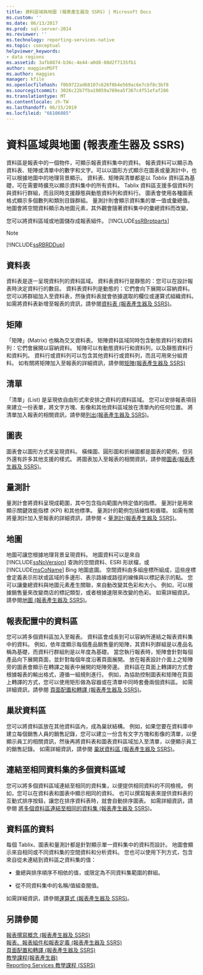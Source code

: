 ```yaml
---
title: 資料區域與地圖 (報表產生器及 SSRS) | Microsoft Docs
ms.custom: ''
ms.date: 06/13/2017
ms.prod: sql-server-2014
ms.reviewer: ''
ms.technology: reporting-services-native
ms.topic: conceptual
helpviewer_keywords:
- data regions
ms.assetid: 3afb8874-b36c-4e44-a0d8-80d2f7135fb1
author: maggiesMSFT
ms.author: maggies
manager: kfile
ms.openlocfilehash: f0b9722ad68107c626f0b4e569ac6e7cbf8c3bf8
ms.sourcegitcommit: 3026c22b7fba19059a769ea5f367c4f51efaf286
ms.translationtype: MT
ms.contentlocale: zh-TW
ms.lasthandoff: 06/15/2019
ms.locfileid: "66106085"
---
```

# <a name="data-regions-and-maps-report-builder-and-ssrs"></a>資料區域與地圖 (報表產生器及 SSRS)
  資料區是報表中的一個物件，可顯示報表資料集中的資料。 報表資料可以顯示為資料表、矩陣或清單中的數字和文字。可以以圖形方式顯示在圖表或量測計中，也可以根據地圖中的地理背景顯示。 資料表、矩陣與清單都是以 *Tablix* 資料區為基礎，可在需要時擴充以顯示資料集中的所有資料。 Tablix 資料區支援多個資料列與資料行群組，而且同時支援靜態與動態資料列和資料行。 圖表會使用各種圖表格式顯示多個數列和類別目錄群組。 量測計則會顯示資料集的單一值或彙總值。 地圖會將空間資料顯示為地圖元素，其外觀會隨著資料集中的彙總資料而改變。  
  
 您可以將資料區域或地圖儲存成報表組件。 [!INCLUDE[ssRBrptparts](../../includes/ssrbrptparts-md.md)]  
  
> [!NOTE]  
>  [!INCLUDE[ssRBRDDup](../../includes/ssrbrddup-md.md)]  
  
## <a name="table"></a>資料表  
 資料表是逐一呈現資料列的資料區域。 資料表資料行是靜態的：您可以在設計報表時決定資料行的數目。 資料表資料列是動態的：它們會向下展開以容納資料。 您可以將群組加入至資料表，然後資料表就會依據選取的欄位或運算式組織資料。 如需將資料表新增至報表的資訊，請參閱[資料表 &#40;報表產生器及 SSRS&#41;](tables-report-builder-and-ssrs.md)。  
  
## <a name="matrix"></a>矩陣  
 「矩陣」(Matrix) 也稱為交叉資料表。 矩陣資料區域同時包含動態資料行和資料列：它們會展開以容納資料。 矩陣可以有動態資料行和資料列，以及靜態資料行和資料列。 資料行或資料列可以包含其他資料行或資料列，而且可用來分組資料。 如有關將矩陣加入至報表的詳細資訊，請參閱[矩陣&#40;報表產生器及 SSRS&#41;](create-a-matrix-report-builder-and-ssrs.md)  
  
## <a name="list"></a>清單  
 「清單」(List) 是呈現依自由形式來安排之資料的資料區域。 您可以安排報表項目來建立一份表單，將文字方塊、影像和其他資料區域放在清單內的任何位置。 將清單加入報表的相關資訊，請參閱[列出&#40;報表產生器及 SSRS&#41;](create-invoices-and-forms-with-lists-report-builder-and-ssrs.md)。  
  
## <a name="chart"></a>圖表  
 圖表會以圖形方式來呈現資料。 橫條圖、圓形圖和折線圖都是圖表的範例，但另外還有許多其他支援的樣式。 將圖表加入至報表的相關資訊，請參閱[圖表&#40;報表產生器及 SSRS&#41;](charts-report-builder-and-ssrs.md)。  
  
## <a name="gauge"></a>量測計  
 量測計會將資料呈現成範圍，其中包含指向範圍內特定值的指標。 量測計是用來顯示關鍵效能指標 (KPI) 和其他標準。 量測計的範例包括線性和循環。 如需有關將量測計加入至報表的詳細資訊，請參閱 <<c0> [ 量測計&#40;報表產生器及 SSRS&#41;](gauges-report-builder-and-ssrs.md)。</c0>  
  
## <a name="map"></a>地圖  
 地圖可讓您根據地理背景呈現資料。 地圖資料可以是來自 [!INCLUDE[ssNoVersion](../../includes/ssnoversion-md.md)] 查詢的空間資料、ESRI 形狀檔，或 [!INCLUDE[msCoName](../../includes/msconame-md.md)] Bing 地圖底圖。 空間資料由多組座標所組成，這些座標會定義表示形狀或區域的多邊形、表示路線或路徑的線條與以標記表示的點。 您可以讓彙總資料與地圖元素產生關聯，來自動改變其色彩和大小。 例如，可以根據銷售量來改變商店的標記類型，或者根據速限來改變的色彩。 如需詳細資訊，請參閱[地圖 &#40;報表產生器及 SSRS&#41;](maps-report-builder-and-ssrs.md)。  
  
## <a name="data-regions-in-the-report-layout"></a>報表配置中的資料區  
 您可以將多個資料區加入至報表。 資料區會成長到可以容納所連結之報表資料集中的資料。 例如，依年度顯示每個產品銷售量的矩陣，其資料列群組是以產品名稱為基礎，而資料行群組則是以年度為基礎。 當您執行報表時，矩陣會針對每個產品向下展開頁面，並針對每個年度沿著頁面展開。 放在報表設計介面上之矩陣旁的圖表會顯示在轉譯之報表中展開的矩陣旁邊。 資料區在頁面上轉譯的方式會根據報表的輸出格式，遵循一組規則進行。 例如，為協助控制圖表和矩陣在頁面上轉譯的方式，您可以使用矩形做為容器或在清單中同時套疊兩個資料區。 如需詳細資訊，請參閱 [頁面配置和轉譯 &#40;報表產生器及 SSRS&#41;](page-layout-and-rendering-report-builder-and-ssrs.md)。  
  
## <a name="nested-data-regions"></a>巢狀資料區  
 您可以將資料區放在其他資料區內，成為巢狀結構。 例如，如果您要在資料庫中建立每個銷售人員的銷售記錄，您可以建立一份含有文字方塊和影像的清單，以便顯示員工的相關資訊，然後再將資料表和圖表資料區域加入至清單，以便顯示員工的銷售記錄。 如需詳細資訊，請參閱 [巢狀資料區 &#40;報表產生器及 SSRS&#41;](nested-data-regions-report-builder-and-ssrs.md)。  
  
## <a name="multiple-data-regions-linked-to-the-same-dataset"></a>連結至相同資料集的多個資料區域  
 您可以將多個資料區域連結至相同的資料集，以便提供相同資料的不同檢視。 例如，您可以在資料表和圖表中顯示相同的資料。 也可以撰寫報表來提供資料表的互動式排序按鈕，讓您在排序資料表時，就會自動排序圖表。 如需詳細資訊，請參閱 [將多個資料區連結至相同的資料集 &#40;報表產生器及 SSRS&#41;](linking-multiple-data-regions-to-the-same-dataset-report-builder-and-ssrs.md)。  
  
## <a name="data-for-a-data-region"></a>資料區的資料  
 每個 Tablix、圖表和量測計都是針對顯示單一資料集中的資料而設計。 地圖會顯示來自相同或不同資料集的空間資料和分析資料。 您也可以使用下列方式，包含來自從未連結到資料區之資料集的值：  
  
-   彙總與排序順序不相依的值，或限定為不同資料集範圍的群組。  
  
-   從不同資料集中的名稱/值組查閱值。  
  
 如需詳細資訊，請參閱[運算式 &#40;報表產生器及 SSRS&#41;](expressions-report-builder-and-ssrs.md)。  
  
## <a name="see-also"></a>另請參閱  
 [報表撰寫概念 &#40;報表產生器及 SSRS&#41;](report-authoring-concepts-report-builder-and-ssrs.md)   
 [報表、報表組件和報表定義 &#40;報表產生器及 SSRS&#41;](reports-report-parts-and-report-definitions-report-builder-and-ssrs.md)   
 [頁面配置和轉譯 &#40;報表產生器及 SSRS&#41;](page-layout-and-rendering-report-builder-and-ssrs.md)   
 [教學課程&#40;報表產生器&#41;](../report-builder-tutorials.md)   
 [Reporting Services 教學課程 &#40;SSRS&#41;](../reporting-services-tutorials-ssrs.md)  
  
  
